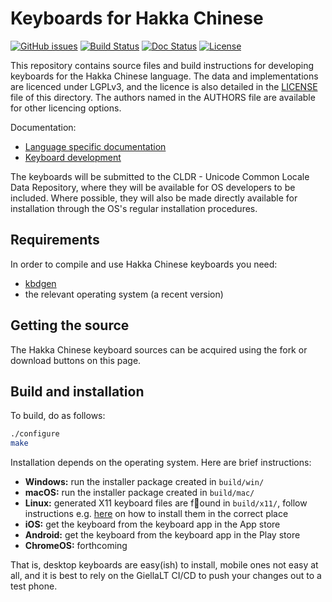 # Keyboards for Hakka Chinese

[![GitHub issues](https://img.shields.io/github/issues-raw/giellalt/keyboard-hak)](https://github.com/giellalt/keyboard-hak/issues)
[![Build Status](https://github.com/giellalt/keyboard-hak/workflows/Build%20Keyboards/badge.svg)](https://github.com/giellalt/keyboard-hak/actions)
[![Doc Status](https://github.com/giellalt/keyboard-hak/workflows/Build%20Docs/badge.svg)](https://github.com/giellalt/keyboard-hak/actions)
[![License](https://img.shields.io/github/license/giellalt/keyboard-hak)](https://github.com/giellalt/keyboard-hak/blob/main/LICENSE)

This repository contains source files and build instructions for
developing keyboards for the Hakka Chinese language. The data and
implementations are licenced under LGPLv3, and the licence is
also detailed in the [LICENSE](LICENSE) file of this directory. The authors named
in the AUTHORS file are available for other licencing options.

Documentation:

- [Language specific documentation](https://giellalt.github.io/keyboard-hak)
- [Keyboard development](https://giellalt.github.io/keyboards/Overview.html)

The keyboards will be submitted to the CLDR - Unicode Common Locale Data
Repository, where they will be available for OS developers to be
included. Where possible, they will also be made directly available for
installation through the OS's regular installation procedures.

## Requirements

In order to compile and use Hakka Chinese keyboards you need:

- [kbdgen](https://github.com/divvun/kbdgen)
- the relevant operating system (a recent version)

## Getting the source

The Hakka Chinese keyboard sources can be acquired using the fork or download
buttons on this page.

## Build and installation

To build, do as follows:

```sh
./configure
make
```

Installation depends on the operating system. Here are brief instructions:

- __Windows:__ run the installer package created in `build/win/`
- __macOS:__ run the installer package created in `build/mac/`
- __Linux:__ generated X11 keyboard files are found in `build/x11/`, follow
  instructions e.g.
  [here](https://paulguerin.medium.com/install-an-additional-keyboard-layout-on-x11-58e53aaef1e4)
  on how to install them in the correct place
- __iOS:__ get the keyboard from the keyboard app in the App store
- __Android:__ get the keyboard from the keyboard app in the Play store
- __ChromeOS:__ forthcoming

That is, desktop keyboards are easy(ish) to install, mobile ones not easy at all,
and it is best to rely on the GiellaLT CI/CD to push your changes out to a test phone.
